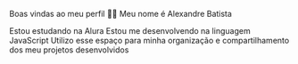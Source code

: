 Boas vindas ao meu perfil 💙💙
Meu nome é Alexandre Batista

Estou estudando na Alura
Estou me desenvolvendo na linguagem JavaScript
Utilizo esse espaço para minha organização e compartilhamento dos meu projetos desenvolvidos
